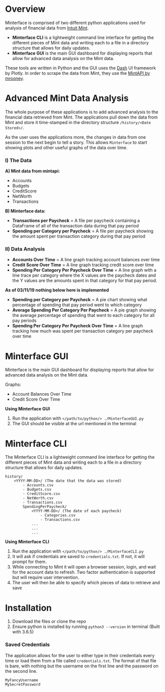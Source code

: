 # Overview

Minterface is comprised of two different python applications used for 
analysis of financial data from [Intuit Mint](https://www.mint.com/).

- **Minterface CLI** is a lightweight command line interface for getting the different pieces of Mint data
and writing each to a file in a directory structure that allows for daily updates.
- **Minterface GUI** is the main GUI dashboard for displaying reports that allow
for advanced data analysis on the Mint data.

These tools are written in Python and the GUI uses the [Dash](https://plot.ly/products/dash/) UI framework by Plotly.
In order to scrape the data from Mint, they use the [MintAPI by mrooney](https://github.com/mrooney/mintapi). 

# Advanced Mint Data Analysis

The whole purpose of these applications is to add advanced analysis to the financial data retrieved from Mint. 
The applications pull down the data from Mint and store it
time-stamped in the directory structure `/history/<Date Stored>/`. 

As the user uses the applications more, the changes in data from one session to the next begin to tell a story. 
This allows `Minterface` to start showing plots and other useful graphs of the data over time.

### I) The Data

**A) Mint data from mintapi:**

- Accounts
- Budgets
- CreditScore
- NetWorth
- Transactions

**B) Minterface data:**

- **Transactions per Paycheck** = A file per paycheck containing a DataFrame of
all of the transaction data during that pay period
- **Spending per Category per Paycheck** = A file per paycheck showing
the amount spent per transaction category during that pay period

### II) Data Analysis

- **Accounts Over Time** = A line graph tracking account balances over time
- **Credit Score Over Time** = A line graph tracking credit score over time
- **Spending Per Category Per Paycheck Over Time** = A line graph with a line trace per category where the X values are the paycheck dates and the Y values are the amounts spent in that category for that pay period.

**As of 03/11/19 nothing below here is implemented**

- **Spending per Category per Paycheck** = A pie chart showing what percentage of
spending that pay period went to which category
- **Average Spending Per Category Per Paycheck** = A pie graph showing the average percentage of
spending that went to each category for all pay periods
- **Spending Per Category Per Paycheck Over Time** = A line graph tracking how much was spent
 per transaction category per paycheck over time

# Minterface GUI

Minterface is the main GUI dashboard for displaying reports that allow
for advanced data analysis on the Mint data.

Graphs:
- Account Balances Over Time
- Credit Score Over Time

**Using Minterface GUI**

1. Run the application with `</path/to/python/> ./MinterfaceGUI.py`
1. The GUI should be visible at the url mentioned in the terminal

# Minterface CLI

The Minterface CLI is a lightweight command line interface for getting the different pieces of Mint data
and writing each to a file in a directory structure that allows for daily updates.

```
history/
    <YYYY-MM-DD>/ (The date that the data was stored)
        - Accounts.csv
        - Budgets.csv
        - CreditScore.csv
        - NetWorth.csv
        - Transactions.csv
        SpendingPerPaycheck/
            <YYYY-MM-DD>/ (The date of each paycheck)
                - Categories.csv
                - Transactions.csv
            ...
            ...
            ...
```

**Using Minterface CLI**

1. Run the application with `</path/to/python/> ./MinterfaceCLI.py`
1. It will ask if credentials are saved to `credentials.txt`. If not, it will prompt for them.
1. While connecting to Mint it will open a browser session, login, and wait for the account data to refresh. 
Two factor authentication is supported but will require user intervention.
1. The user will then be able to specify which pieces of data to retrieve and save

# Installation

1. Download the files or clone the repo
2. Ensure python is installed by running `python3 --version` in terminal (Built with 3.6.5)

### Saved Credentials

The application allows for the user to either type in their credentials every time or
load them from a file called `credentials.txt`. 
The format of that file is bare, with nothing but the username on the first line and the password on the second line.

```
MyFancyUsername
MySecretPassword
``` 